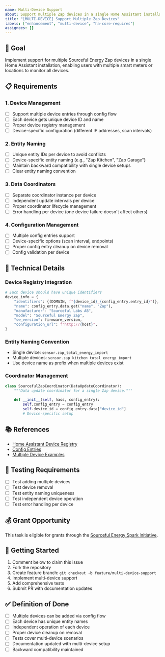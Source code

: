 ```yaml
---
name: Multi-Device Support
about: Support multiple Zap devices in a single Home Assistant installation
title: "[MULTI-DEVICE] Support Multiple Zap Devices"
labels: ["enhancement", "multi-device", "ha-core-required"]
assignees: []
---
```


## 🎯 Goal
Implement support for multiple Sourceful Energy Zap devices in a single Home Assistant installation, enabling users with multiple smart meters or locations to monitor all devices.

## 📋 Requirements

### 1. Device Management
- [ ] Support multiple device entries through config flow
- [ ] Each device gets unique device ID and name
- [ ] Proper device registry management
- [ ] Device-specific configuration (different IP addresses, scan intervals)

### 2. Entity Naming
- [ ] Unique entity IDs per device to avoid conflicts
- [ ] Device-specific entity naming (e.g., "Zap Kitchen", "Zap Garage")
- [ ] Maintain backward compatibility with single device setups
- [ ] Clear entity naming convention

### 3. Data Coordinators
- [ ] Separate coordinator instance per device
- [ ] Independent update intervals per device
- [ ] Proper coordinator lifecycle management
- [ ] Error handling per device (one device failure doesn't affect others)

### 4. Configuration Management
- [ ] Multiple config entries support
- [ ] Device-specific options (scan interval, endpoints)
- [ ] Proper config entry cleanup on device removal
- [ ] Config validation per device

## 🔧 Technical Details

### Device Registry Integration
```python
# Each device should have unique identifiers
device_info = {
    "identifiers": {(DOMAIN, f"{device_id}_{config_entry.entry_id}")},
    "name": config_entry.data.get("name", "Zap"),
    "manufacturer": "Sourceful Labs AB",
    "model": "Sourceful Energy Zap",
    "sw_version": firmware_version,
    "configuration_url": f"http://{host}",
}
```

### Entity Naming Convention
- Single device: `sensor.zap_total_energy_import`
- Multiple devices: `sensor.zap_kitchen_total_energy_import`
- Use device name as prefix when multiple devices exist

### Coordinator Management
```python
class SourcefulZapCoordinator(DataUpdateCoordinator):
    """Data update coordinator for a single Zap device."""
    
    def __init__(self, hass, config_entry):
        self.config_entry = config_entry
        self.device_id = config_entry.data["device_id"]
        # Device-specific setup
```

## 📚 References
- [Home Assistant Device Registry](https://developers.home-assistant.io/docs/device_registry_index)
- [Config Entries](https://developers.home-assistant.io/docs/config_entries_index)
- [Multiple Device Examples](https://github.com/home-assistant/core/tree/dev/homeassistant/components)

## 🧪 Testing Requirements
- [ ] Test adding multiple devices
- [ ] Test device removal
- [ ] Test entity naming uniqueness
- [ ] Test independent device operation
- [ ] Test error handling per device

## 💰 Grant Opportunity
This task is eligible for grants through the [Sourceful Energy Spark Initiative](https://sourceful.energy/grants).

## 🚀 Getting Started
1. Comment below to claim this issue
2. Fork the repository
3. Create feature branch: `git checkout -b feature/multi-device-support`
4. Implement multi-device support
5. Add comprehensive tests
6. Submit PR with documentation updates

## ✅ Definition of Done
- [ ] Multiple devices can be added via config flow
- [ ] Each device has unique entity names
- [ ] Independent operation of each device
- [ ] Proper device cleanup on removal
- [ ] Tests cover multi-device scenarios
- [ ] Documentation updated with multi-device setup
- [ ] Backward compatibility maintained 